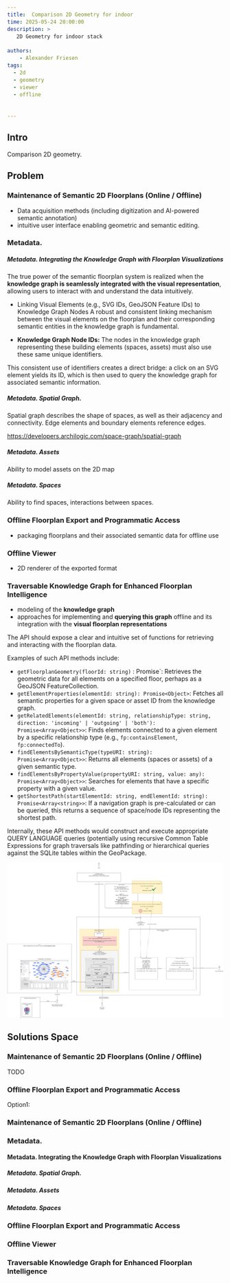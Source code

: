 ```yaml
---
title:  Comparison 2D Geometry for indoor
time: 2025-05-24 20:00:00
description: >
   2D Geometry for indoor stack

authors:
    - Alexander Friesen
tags:
  - 2d
  - geometry
  - viewer
  - offline


---
```


## Intro

Comparison 2D geometry.





## Problem

###  Maintenance of Semantic 2D Floorplans (Online / Offline)

- Data acquisition methods (including digitization and AI-powered semantic annotation)
- intuitive user interface enabling geometric and semantic editing.

### Metadata. 

##### Metadata. Integrating the Knowledge Graph with Floorplan Visualizations
  The true power of the semantic floorplan system is realized when the **knowledge graph is seamlessly integrated with the visual representation**, allowing users to interact with and understand the data intuitively.

  - Linking Visual Elements (e.g., SVG IDs, GeoJSON Feature IDs) to Knowledge Graph Nodes
    A robust and consistent linking mechanism between the visual elements on the floorplan and their corresponding semantic entities in the knowledge graph is fundamental.
    
  - **Knowledge Graph Node IDs:** The nodes in the knowledge graph representing these building elements (spaces, assets) must also use these same unique identifiers.

  This consistent use of identifiers creates a direct bridge: a click on an SVG element yields its ID, which is then used to query the knowledge graph for associated semantic information. 
  


##### Metadata. Spatial Graph.

Spatial graph describes the shape of spaces, as well as their adjacency and connectivity. Edge elements and boundary elements reference edges.

<https://developers.archilogic.com/space-graph/spatial-graph>

##### Metadata. Assets

Ability to model assets on the 2D map


##### Metadata. Spaces

Ability to find spaces, interactions between spaces.


###  Offline Floorplan Export and Programmatic Access

- packaging floorplans and their associated semantic data for offline use


###  Offline Viewer

-  2D renderer of the exported format


### Traversable Knowledge Graph for Enhanced Floorplan Intelligence

- modeling of the **knowledge graph** 
- approaches for implementing and **querying this graph** offline and its integration with the **visual floorplan representations**

The API should expose a clear and intuitive set of functions for retrieving and interacting with the floorplan data. 

Examples of such API methods include:


-   `getFloorplanGeometry(floorId: string)` : Promise<GeoJSONFeatureCollection>`: Retrieves the geometric data for all elements on a specified floor, perhaps as a GeoJSON FeatureCollection.
-   `getElementProperties(elementId: string): Promise<Object>`: Fetches all semantic properties for a given space or asset ID from the knowledge graph.
-   `getRelatedElements(elementId: string, relationshipType: string, direction: 'incoming' | 'outgoing' | 'both'): Promise<Array<Object>>`: Finds elements connected to a given element by a specific relationship type (e.g., `fp:containsElement`, `fp:connectedTo`).
-   `findElementsBySemanticType(typeURI: string): Promise<Array<Object>>`: Returns all elements (spaces or assets) of a given semantic type.
-   `findElementsByPropertyValue(propertyURI: string, value: any): Promise<Array<Object>>`: Searches for elements that have a specific property with a given value.
-   `getShortestPath(startElementId: string, endElementId: string): Promise<Array<string>>`: If a navigation graph is pre-calculated or can be queried, this returns a sequence of space/node IDs representing the shortest path.

Internally, these API methods would construct and execute appropriate QUERY LANGUAGE queries (potentially using recursive Common Table Expressions for graph traversals like pathfinding or hierarchical queries against the SQLite tables within the GeoPackage. 


 ![assetManagementSymanticWeb](./article00059/assetManagementSymanticWeb.drawio.png)



## Solutions Space



###  Maintenance of Semantic 2D Floorplans (Online / Offline)
TODO


###  Offline Floorplan Export and Programmatic Access


Option1: 


###  Maintenance of Semantic 2D Floorplans (Online / Offline)



### Metadata. 


#### Metadata. Integrating the Knowledge Graph with Floorplan Visualizations
  
  


##### Metadata. Spatial Graph.



##### Metadata. Assets



##### Metadata. Spaces



###  Offline Floorplan Export and Programmatic Access



###  Offline Viewer



### Traversable Knowledge Graph for Enhanced Floorplan Intelligence